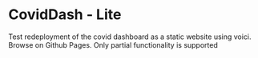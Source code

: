 # CovidDash - Lite

Test redeployment of the covid dashboard as a static website using voici. Browse on Github Pages. Only partial functionality is supported
